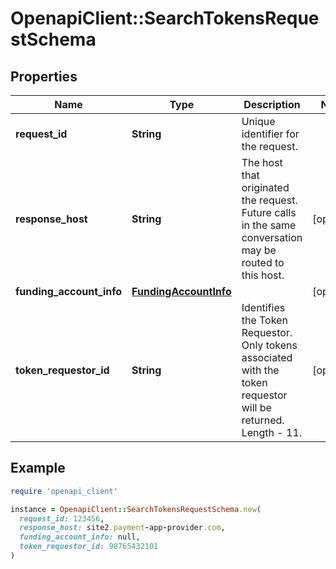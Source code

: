 # OpenapiClient::SearchTokensRequestSchema

## Properties

| Name | Type | Description | Notes |
| ---- | ---- | ----------- | ----- |
| **request_id** | **String** | Unique identifier for the request.  |  |
| **response_host** | **String** | The host that originated the request. Future calls in the same conversation may be routed to this host.  | [optional] |
| **funding_account_info** | [**FundingAccountInfo**](FundingAccountInfo.md) |  | [optional] |
| **token_requestor_id** | **String** | Identifies the Token Requestor. Only tokens associated with the token requestor will be returned. Length - 11.  | [optional] |

## Example

```ruby
require 'openapi_client'

instance = OpenapiClient::SearchTokensRequestSchema.new(
  request_id: 123456,
  response_host: site2.payment-app-provider.com,
  funding_account_info: null,
  token_requestor_id: 98765432101
)
```

